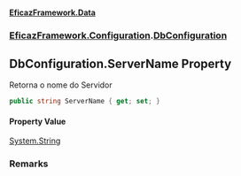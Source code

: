 #### [EficazFramework.Data](EficazFrameworkData.md 'EficazFramework Data')
### [EficazFramework.Configuration](EficazFrameworkData.md#EficazFramework.Configuration 'EficazFramework.Configuration').[DbConfiguration](EficazFramework.Configuration/DbConfiguration.md 'EficazFramework.Configuration.DbConfiguration')

## DbConfiguration.ServerName Property

Retorna o nome do Servidor

```csharp
public string ServerName { get; set; }
```

#### Property Value
[System.String](https://docs.microsoft.com/en-us/dotnet/api/System.String 'System.String')

### Remarks